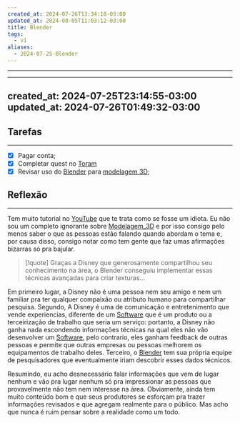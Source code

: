```yaml
---
created_at: 2024-07-26T13:34:18-03:00
updated_at: 2024-08-05T11:03:12-03:00
title: Blender
tags:
  - v1
aliases:
  - 2024-07-25-Blender
---
```



---

---
created_at: 2024-07-25T23:14:55-03:00
updated_at: 2024-07-26T01:49:32-03:00
---
## Tarefas
---
- [x] Pagar  conta;
- [x] Completar quest no [Toram](../_draft/2024/07/2024-07-06-Toram.md)
- [x] Revisar uso do [Blender](../api/ideias/2024/07/26/Blender.md) para [modelagem 3D](../api/ideias/2024/07/26/Modelagem_3D.md);

##  Reflexão
---
Tem muito tutorial no [YouTube](../_insight/2024/07/2024-07-16-YouTube.md) que te trata como se fosse um idiota. Eu não sou um completo ignorante sobre [Modelagem_3D](../api/ideias/2024/07/26/Modelagem_3D.md) e por isso consigo pelo menos saber o que as pessoas estão falando quando abordam o tema e, por causa disso, consigo notar como tem gente que faz umas afirmações bizarras só pra bajular. 

> [!quote] Graças a Disney que generosamente compartilhou seu conhecimento na área, o Blender conseguiu implementar essas técnicas avançadas para criar texturas...

Em primeiro lugar, a Disney não é uma pessoa nem seu amigo e nem um familiar pra ter qualquer compaixão ou atributo humano para compartilhar pesquisa. Segundo, A Disney é uma de comunicação e entretenimento que vende experiencias, diferente de um [Software](../sementes/2024/07/2024-07-02-Software.md) que é um produto ou a terceirização de trabalho que seria um serviço: portanto, a Disney não ganha nada escondendo informações técnicas na qual eles não vão desenvolver um [Software](../sementes/2024/07/2024-07-02-Software.md), pelo contrario, eles ganham feedback de outras pessoas e permite que outras empresas ou pessoas melhorem os equipamentos de trabalho deles. Terceiro, o [Blender](../api/ideias/2024/07/26/Blender.md) tem sua própria equipe de pesquisadores que eventualmente iriam descobrir esses dados técnicos. 

Resumindo, eu acho desnecessário falar informações que vem de lugar nenhum e vão pra lugar nenhum só pra impressionar as pessoas que provavelmente não tem nem interesse na área. Obviamente, ainda tem muito conteúdo bom e que seus produtores se esforçam pra trazer informações revisados e que agregam realmente para o público. Mas acho que nunca é ruim pensar sobre a realidade como um todo.